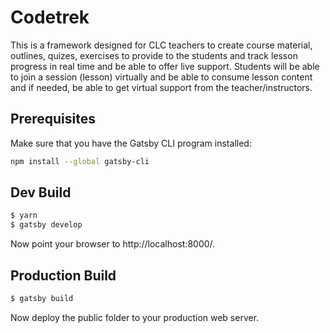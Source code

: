 # Codetrek

This is a framework designed for CLC teachers to create course material, outlines, quizes, exercises to provide to the students and track lesson progress in real time and be able to offer live support. Students will be able to join a session (lesson) virtually and be able to consume lesson content and if needed, be able to get virtual support from the teacher/instructors.

## Prerequisites

Make sure that you have the Gatsby CLI program installed:
```sh
npm install --global gatsby-cli
```

Dev Build
---------
```bash
$ yarn
$ gatsby develop
```

Now point your browser to http://localhost:8000/.

Production Build
----------------
```bash
$ gatsby build
```

Now deploy the public folder to your production web server.
